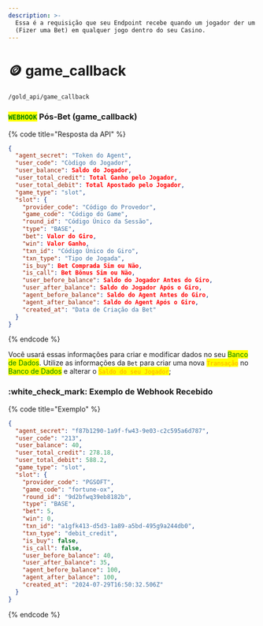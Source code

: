 ```yaml
---
description: >-
  Essa é a requisição que seu Endpoint recebe quando um jogador der um "giro"
  (Fizer uma Bet) em qualquer jogo dentro do seu Casino.
---
```


# 🪙 game\_callback

`/gold_api/game_callback`

### <mark style="color:green;">`WEBHOOK`</mark> Pós-Bet (game\_callback)

{% code title="Resposta da API" %}
```json
{
  "agent_secret": "Token do Agent",
  "user_code": "Còdigo do Jogador",
  "user_balance": Saldo do Jogador,
  "user_total_credit": Total Ganho pelo Jogador,
  "user_total_debit": Total Apostado pelo Jogador,
  "game_type": "slot",
  "slot": {
    "provider_code": "Código do Provedor",
    "game_code": "Código do Game",
    "round_id": "Código Único da Sessão",
    "type": "BASE",
    "bet": Valor do Giro,
    "win": Valor Ganho,
    "txn_id": "Código Único do Giro",
    "txn_type": "Tipo de Jogada",
    "is_buy": Bet Comprada Sim ou Não,
    "is_call": Bet Bônus Sim ou Não,
    "user_before_balance": Saldo do Jogador Antes do Giro,
    "user_after_balance": Saldo do Jogador Após o Giro,
    "agent_before_balance": Saldo do Agent Antes do Giro,
    "agent_after_balance": Saldo do Agent Após o Giro,
    "created_at": "Data de Criação da Bet"
  }
}
```
{% endcode %}

Você usará essas informações para criar e modificar dados no seu <mark style="color:green;">Banco de Dados</mark>. Utilize as informações da `Bet` para criar uma nova <mark style="color:orange;">`Transação`</mark> no <mark style="color:green;">Banco de Dados</mark> e alterar o <mark style="color:orange;">`Saldo do seu Jogador`</mark>;

### :white\_check\_mark: Exemplo de Webhook Recebido

{% code title="Exemplo" %}
```json
{
  "agent_secret": "f87b1290-1a9f-fw43-9e03-c2c595a6d787",
  "user_code": "213",
  "user_balance": 40,
  "user_total_credit": 278.18,
  "user_total_debit": 588.2,
  "game_type": "slot",
  "slot": {
    "provider_code": "PGSOFT",
    "game_code": "fortune-ox",
    "round_id": "9d2bfwq39eb8182b",
    "type": "BASE",
    "bet": 5,
    "win": 0,
    "txn_id": "a1gfk413-d5d3-1a89-a5bd-495g9a244db0",
    "txn_type": "debit_credit",
    "is_buy": false,
    "is_call": false,
    "user_before_balance": 40,
    "user_after_balance": 35,
    "agent_before_balance": 100,
    "agent_after_balance": 100,
    "created_at": "2024-07-29T16:50:32.506Z"
  }
}
```
{% endcode %}

